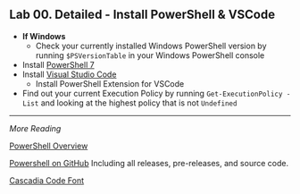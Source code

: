 ## Lab 00. Detailed - Install PowerShell & VSCode

- **If Windows**
    - Check your currently installed Windows PowerShell version by running `$PSVersionTable` in your Windows PowerShell console
- Install [PowerShell 7](https://github.com/PowerShell/PowerShell/releases/tag/v7.2.1)
- Install [Visual Studio Code](http://aka.ms/vscode)
    - Install PowerShell Extension for VSCode
- Find out your current Execution Policy by running `Get-ExecutionPolicy -List` and looking at the highest policy that is not `Undefined`

---

*More Reading*

[PowerShell Overview](https://docs.microsoft.com/en-us/powershell/scripting/overview)

[Powershell on GitHub](https://github.com/PowerShell/PowerShell) Including all releases, pre-releases, and source code.

[Cascadia Code Font](https://github.com/microsoft/cascadia-code)
